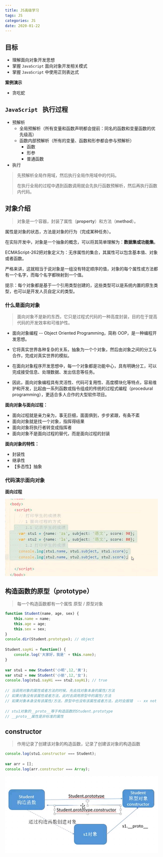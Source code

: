 ```yaml
---
title: JS高级学习
tags: JS
categories: JS
date: 2020-01-22
---
```


## 目标

- 理解面向对象开发思想
- 掌握 `JavaScript` 面向对象开发相关模式
- 掌握 `JavaScript` 中使用正则表达式

**案例演示**

- 贪吃蛇

<!--more-->

## `JavaScript ` 执行过程

- 预解析
  - 全局预解析（所有变量和函数声明都会提前：同名的函数和变量函数的优先级高）
  - 函数内部预解析（所有的变量、函数和形参都会参与预解析）
    - 函数
    - 形参
    - 普通函数
- 执行

> 先预解析全局作用域，然后执行全局作用域中的代码。
>
> 在执行全局的过程中遇到函数调用就会先执行函数预解析，然后再执行函数内代码。

## 对象介绍

> 对象是一个容器，封装了属性（**property**）和方法（**method**）。

属性是对象的状态，方法是对象的行为（完成某种任务）。

在实际开发中，对象是一个抽象的概念，可以将其简单理解为：**数据集或功能集**。

ECMAScript-262把对象定义为：无序属性的集合，其属性可以包含基本值、对象或者函数。

严格来讲，这就相当于说对象是一组没有特定顺序的值，对象的每个属性或方法都有一个名字，而每个名字都映射到一个值。

提示：每个对象都是基于一个引用类型创建的，这些类型可以是系统内置的原生类型，也可以是开发人员自定义的类型。

### 什么是面向对象

> 面向对象不是新的东西，它只是过程式代码的一种高度封装，目的在于提高代码的开发效率和可维护性。

- 面向对象编程 -- Object Oriented Programming，简称 OOP，是一种编程开发思想。

- 它将真实世界各种复杂的关系，抽象为一个个对象，然后由对象之间的分工与合作，完成对真实世界的模拟。
- 在面向对象程序开发思想中，每一个对象都是功能中心，具有明确分工，可以完成接受信息、处理数据、发出信息等任务。
- 因此，面向对象编程具有灵活性、代码可复用性、高度模块化等特点，容易维护和开发，比起由一系列函数或指令组成的传统的过程式编程（procedural programming），更适合多人合作的大型软件项目。

**面向对象与面向过程：**

- 面向过程就是亲力亲为，事无巨细，面面俱到，步步紧跟，有条不紊
- 面向对象就是找一个对象，指挥得结果
- 面向对象将执行者转变成指挥者
- 面向对象不是面向过程的替代，而是面向过程的封装

**面向对象的特性：**

- 封装性
- 继承性
- 【多态性】抽象

### 代码演示面向对象

**面向过程**

![](../mdImg/面向对象1.png)

## 构造函数的原型（prototype）

> 每一个构造函数都有一个属性 原型 / 原型对象

```js
function Student(name, age, sex) {
    this.name = name;
    this.age = age;
    this.sex = sex;
}
console.dir(Student.prototype); // object

Student.sayHi = function() {
    console.log('大家好，我是' + this.name);
}

var stu1 = new Student('小明',12,'男');
var stu2 = new Student('小丽',12,'女');
console.log(stu1.sayHi === stu2.sayHi); // true

// 当调用对象的属性或者方法的时候，先去找对象本身的属性/方法
// 如果对象没有该属性或者方法，此时去调用原型中的属性/方法
// 如果对象本身没有该属性/方法，原型中也没有该属性或者方法，此时会报错  -- xx not a function 

// stu1对象的__proto__等于构造函数的Student.prototype
// __proto__属性是非标准的属性
```

## constructor

> 作用记录了创建该对象的构造函数，记录了创建该对象的构造函数

```js
console.log(stu1.constructor === Student);

var arr = [];
console.log(arr.constructor === Array);
```

![](../mdImg/面向对象3.png)

